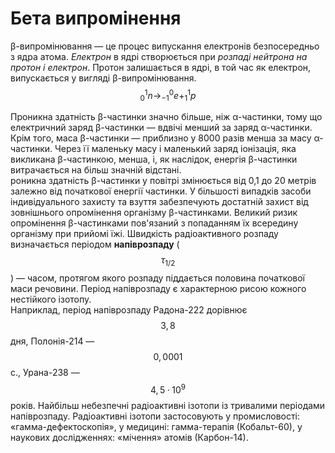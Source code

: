 # Бета випромінення

<!---картиночка---->

β-випромінювання ― це процес випускання електронів безпосередньо з ядра атома. *Електрон* в ядрі створюється при *розпаді нейтрона на протон і електрон*. Протон залишається в ядрі, в той час як електрон, випускається у вигляді β-випромінювання.      
$$^{1}_{0}n→^{0}_{-1}e+^{1}_{1}p$$      
<!--- картиночка--->
Проникна здатність β-частинки значно більше, ніж α-частинки, тому що електричний заряд β-частинки ― вдвічі менший за заряд α-частинки. Крім того, маса β-частинки ― приблизно у 8000 разів менша за масу α-частинки. Через її маленьку масу і маленький заряд іонізація, яка викликана β-частинкою, менша, і, як наслідок, енергія β-частинки витрачається на більш значній відстані.     
роникна здатність β-частинки у повітрі змінюється від 0,1 до 20 метрів залежно від початкової енергії частинки. У більшості випадків засоби індивідуального захисту та взуття забезпечують достатній захист від зовнішнього опромінення організму β-частинками. Великий ризик опромінення β-частинками пов'язаний з попаданням їх всередину організму при прийомі їжі.
Швидкість радіоактивного розпаду визначається періодом **напіврозпаду** ($${τ^{}_{1/2}}$$) ― часом, протягом якого розпаду піддається половина початкової маси речовини. Період напіврозпаду є характерною рисою кожного нестійкого ізотопу.         
Наприклад, період напіврозпаду Радона-222 дорівнює $$3,8$$ дня, Полонія-214 ― $$0,0001$$ с., Урана-238 ― $$4,5·10^9$$ років. Найбільш небезпечні радіоактивні ізотопи із тривалими періодами напіврозпаду.
Радіоактивні ізотопи застосовують у промисловості: «гамма-дефектоскопія», у медицині: гамма-терапія (Кобальт-60), у наукових дослідженнях: «мічення» атомів (Карбон-14).
<!---анимашка---->




